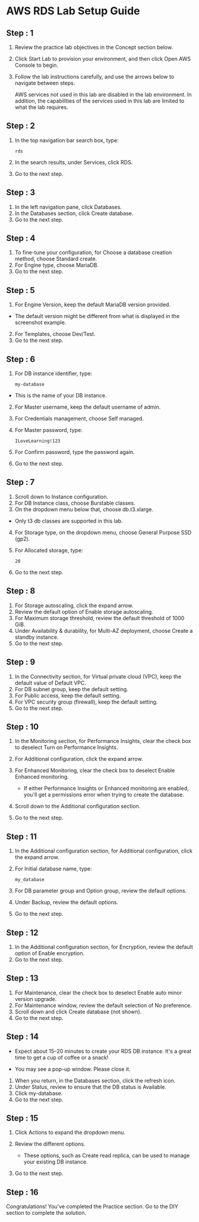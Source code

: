 # AWS RDS Lab Setup Guide

## Step : 1
1. Review the practice lab objectives in the Concept section below.
2. Click Start Lab to provision your environment, and then click Open AWS Console to begin.
3. Follow the lab instructions carefully, and use the arrows below to   navigate between steps.

    AWS services not used in this lab are disabled in the lab environment. In addition, the capabilities of the services used in this lab are limited to what the lab requires.


## Step : 2

1. In the top navigation bar search box, type:

    ```
    rds
    ```
2. In the search results, under Services, click RDS. 
3. Go to the next step.

## Step : 3

1. In the left navigation pane, click Databases.
2. In the Databases section, click Create database.
3. Go to the next step.

## Step : 4

1. To fine-tune your configuration, for Choose a database creation method,  choose Standard create.
2. For Engine type, choose MariaDB.
3. Go to the next step.

## Step : 5

1. For Engine Version, keep the default MariaDB version provided.

- The default version might be different from what is displayed in the screenshot example.

2. For Templates, choose Dev/Test.
3. Go to the next step.

## Step : 6

1. For DB instance identifier, type:

    ```
    my-database
    ```

- This is the name of your DB instance.

2. For Master username, keep the default username of admin.
3. For Credentials management, choose Self managed.
4. For Master password, type:

    ```
    ILoveLearning!123
    ```
5. For Confirm password, type the password again.
6. Go to the next step.

## Step : 7

1. Scroll down to Instance configuration.
2. For DB Instance class, choose Burstable classes.
3. On the dropdown menu below that, choose db.t3.xlarge.

- Only t3 db classes are supported in this lab. 

4. For Storage type, on the dropdown menu, choose General Purpose SSD (gp2).
5. For Allocated storage, type:

    ```
    20
    ```
6. Go to the next step.

## Step : 8

1. For Storage autoscaling, click the expand arrow.
2. Review the default option of Enable storage autoscaling.
3. For Maximum storage threshold, review the default threshold of 1000 GiB.
4. Under Availability & durability, for Multi-AZ deployment, choose Create a standby instance.
5. Go to the next step.

## Step : 9

1. In the Connectivity section, for Virtual private cloud (VPC), keep the default value of Default VPC.
2. For DB subnet group, keep the default setting.
3. For Public access, keep the default setting.
4. For VPC security group (firewall), keep the default setting.
5. Go to the next step.

## Step : 10

1. In the Monitoring section, for Performance Insights, clear the check box to deselect Turn on Performance Insights.
2. For Additional configuration, click the expand arrow.
3. For Enhanced Monitoring, clear the check box to deselect Enable Enhanced monitoring.

    - If either Performance Insights or Enhanced monitoring are enabled, you'll get a permissions error when trying to create the database.

4. Scroll down to the Additional configuration section.
5. Go to the next step.

## Step : 11

1. In the Additional configuration section, for Additional configuration, click the expand arrow.
2. For Initial database name, type:

    ```
    my_database
    ```
3. For DB parameter group and Option group, review the default options.
4. Under Backup, review the default options.
5. Go to the next step.

## Step : 12

1. In the Additional configuration section, for Encryption, review the default option of Enable encryption.
2. Go to the next step.

## Step : 13

1. For Maintenance, clear the check box to deselect Enable auto minor version upgrade.
2. For Maintenance window, review the default selection of No preference.
3. Scroll down and click Create database (not shown).
4. Go to the next step.

## Step : 14

- Expect about 15–20 minutes to create your RDS DB instance. It's a  great time to get a cup of coffee or a snack!
    
- You may see a pop-up window. Please close it.

1. When you return, in the Databases section, click the refresh icon.
2. Under Status, review to ensure that the DB status is Available. 
3. Click my-database.
4. Go to the next step.

## Step : 15

1. Click Actions to expand the dropdown menu.
2. Review the different options.

    - These options, such as Create read replica, can be used to manage your existing DB instance.

3. Go to the next step.

## Step : 16

Congratulations! You've completed the Practice section. Go to the DIY section to complete the solution.

